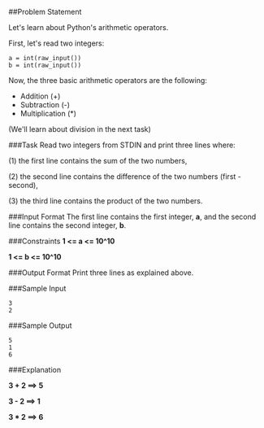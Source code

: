 ##Problem Statement

Let's learn about Python's arithmetic operators.

First, let's read two integers:

    a = int(raw_input())
    b = int(raw_input())
Now, the three basic arithmetic operators are the following:

- Addition (+)
- Subtraction (-)
- Multiplication (*)

(We'll learn about division in the next task)

###Task 
Read two integers from STDIN and print three lines where: 

(1) the first line contains the sum of the two numbers, 

(2) the second line contains the difference of the two numbers (first - second), 

(3) the third line contains the product of the two numbers.

###Input Format 
The first line contains the first integer, **a**, and the second line contains the second integer, **b**.

###Constraints 
**1 <= a <= 10^10**

**1 <= b <= 10^10**

###Output Format 
Print three lines as explained above.

###Sample Input

    3
    2
###Sample Output

    5
    1
    6
###Explanation 

**3 + 2 ==> 5**

**3 - 2 ==> 1** 

**3 * 2 ==> 6**
